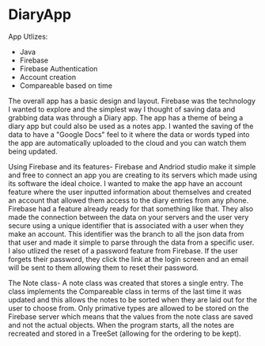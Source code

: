 # DiaryApp

App Utlizes:
- Java
- Firebase
- Firebase Authentication
- Account creation
- Compareable based on time

The overall app has a basic design and layout.  Firebase was the technology I wanted to explore and the simplest way I thought of saving data and grabbing data was through a Diary app.  The app has a theme of being a diary app but could also be used as a notes app.  I wanted the saving of the data to have a "Google Docs" feel to it where the data or words typed into the app are automatically uploaded to the cloud and you can watch them being updated.  

Using Firebase and its features-
Firebase and Andriod studio make it simple and free to connect an app you are creating to its servers which made using its software the ideal choice.  I wanted to make the app have an account feature where the user inputted information about themselves and created an account that allowed them access to the diary entries from any phone.  Firebase had a feature already ready for that something like that.  They also made the connection between the data on your servers and the user very secure using a unique identifier that is associated with a user when they make an account. This identifier was the branch to all the json data from that user and made it simple to parse through the data from a specific user.  I also utlized the reset of a password feature from Firebase.  If the user forgets their password, they click the link at the login screen and an email will be sent to them allowing them to reset their password.

The Note class-
A note class was created that stores a single entry.  The class implements the Compareable class in terms of the last time it was updated and this allows the notes to be sorted when they are laid out for the user to choose from.  Only primative types are allowed to be stored on the Firebase server which means that the values from the note class are saved and not the actual objects. When the program starts, all the notes are recreated and stored in a TreeSet (allowing for the ordering to be kept).  


